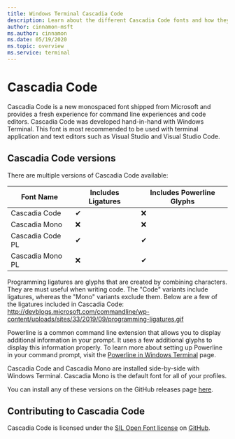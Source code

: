 ```yaml
---
title: Windows Terminal Cascadia Code
description: Learn about the different Cascadia Code fonts and how they work with Windows Terminal.
author: cinnamon-msft
ms.author: cinnamon
ms.date: 05/19/2020
ms.topic: overview
ms.service: terminal
---
```


# Cascadia Code

Cascadia Code is a new monospaced font shipped from Microsoft and provides a fresh experience for command line experiences and code editors. Cascadia Code was developed hand-in-hand with Windows Terminal. This font is most recommended to be used with terminal application and text editors such as Visual Studio and Visual Studio Code.

## Cascadia Code versions

There are multiple versions of Cascadia Code available:

| Font Name        | Includes Ligatures | Includes Powerline Glyphs |
|------------------|--------------------|---------------------------|
| Cascadia Code    | ✔                  | ❌                       |
| Cascadia Mono    | ❌                 | ❌                       |
| Cascadia Code PL | ✔                  | ✔                        |
| Cascadia Mono PL | ❌                 | ✔                        |

Programming ligatures are glyphs that are created by combining characters. They are must useful when writing code. The "Code" variants include ligatures, whereas the "Mono" variants exclude them. Below are a few of the ligatures included in Cascadia Code:
http://devblogs.microsoft.com/commandline/wp-content/uploads/sites/33/2019/09/programming-ligatures.gif

Powerline is a common command line extension that allows you to display additional information in your prompt. It uses a few additional glyphs to display this information properly. To learn more about setting up Powerline in your command prompt, visit the [Powerline in Windows Terminal](./tutorials/powerline-setup.md) page.

Cascadia Code and Cascadia Mono are installed side-by-side with Windows Terminal. Cascadia Mono is the default font for all of your profiles.

You can install any of these versions on the GitHub releases page [here](https://github.com/microsoft/cascadia-code/releases).

## Contributing to Cascadia Code

Cascadia Code is licensed under the [SIL Open Font license](https://scripts.sil.org/cms/scripts/page.php?site_id=nrsi&id=OFL) on [GitHub](https://github.com/microsoft/cascadia-code).
